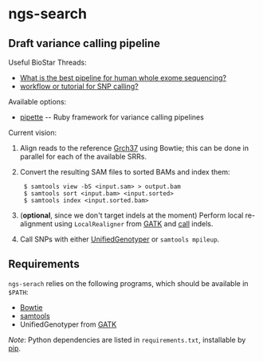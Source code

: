 ngs-search
==========

Draft variance calling pipeline
-------------------------------

Useful BioStar Threads:

* [What is the best pipeline for human whole exome sequencing?](http://biostar.stackexchange.com/questions/1269/what-is-the-best-pipeline-for-human-whole-exome-sequencing)
* [workflow or tutorial for SNP calling?](http://biostar.stackexchange.com/questions/8260/workflow-or-tutorial-for-snp-calling)

Available options:

* [pipette](https://github.com/metalhelix/pipette) -- Ruby framework for
  variance calling pipelines

Current vision:

1. Align reads to the reference
   [Grch37](http://www.1000genomes.org/category/frequently-asked-questions/grch37)
   using Bowtie; this can be done in parallel for each of the available SRRs.
2. Convert the resulting SAM files to sorted BAMs and index them:

        $ samtools view -bS <input.sam> > output.bam
        $ samtools sort <input.bam> <input.sorted>
        $ samtools index <input.sorted.bam>

3. (**optional**, since we don't target indels at the moment) Perform local
   re-alignment using `LocalRealigner` from
   [GATK](http://www.broadinstitute.org/gsa/wiki/index.php/Local_realignment_around_indels)
   and [call](http://www.broadinstitute.org/gsa/wiki/index.php/Indel_Genotyper_V2.0)
   indels.
4. Call SNPs with either
   [UnifiedGenotyper](http://www.broadinstitute.org/gsa/wiki/index.php/Unified_genotyper)
   or `samtools mpileup`.

Requirements
------------

`ngs-serach` relies on the following programs, which should be available in `$PATH`:

* [Bowtie](http://bowtie-bio.sourceforge.net/index.shtml)
* [samtools](samtools.sourceforge.net/samtools.shtml)
* UnifiedGenotyper from [GATK](http://www.broadinstitute.org/gsa/wiki/index.php/The_Genome_Analysis_Toolkit)

*Note*: Python dependencies are listed in `requirements.txt`, installable by [pip](http://www.pip-installer.org).
